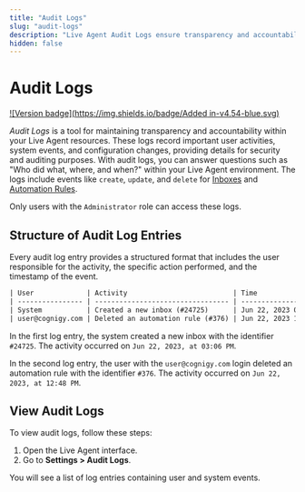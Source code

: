 ```yaml
---
title: "Audit Logs"
slug: "audit-logs"
description: "Live Agent Audit Logs ensure transparency and accountability by recording user activities, system events, and configuration changes. They help answer key questions about actions taken in your Live Agent environment, enhancing security and auditing."
hidden: false
---
```


# Audit Logs

[![Version badge](https://img.shields.io/badge/Added in-v4.54-blue.svg)](../release-notes/4.54.md)

_Audit Logs_ is a tool for maintaining transparency and accountability within your Live Agent resources. These logs record important user activities, system events, and configuration changes, providing details for security and auditing purposes. With audit logs, you can answer questions such as "Who did what, where, and when?" within your Live Agent environment. The logs include events like `create`, `update`, and `delete` for [Inboxes](inboxes.md) and [Automation Rules](automation-rules.md).

Only users with the `Administrator` role can access these logs. 

## Structure of Audit Log Entries

Every audit log entry provides a structured format that includes the user responsible for the activity, the specific action performed, and the timestamp of the event.

```txt
| User             | Activity                          | Time                  |
| ---------------- | --------------------------------- | --------------------- |
| System           | Created a new inbox (#24725)      | Jun 22, 2023 03:06 PM |
| user@cognigy.com | Deleted an automation rule (#376) | Jun 22, 2023 12:48 PM |
```
In the first log entry, the system created a new inbox with the identifier `#24725`. The activity occurred on `Jun 22, 2023, at 03:06 PM`.

In the second log entry, the user with the `user@cognigy.com` login deleted an automation rule with the identifier `#376`. The activity occurred on `Jun 22, 2023, at 12:48 PM`.

## View Audit Logs

To view audit logs, follow these steps:

1. Open the Live Agent interface.
2. Go to **Settings > Audit Logs**.

You will see a list of log entries containing user and system events.
